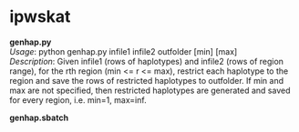 # ipwskat

**genhap.py** <br>
_Usage_: python genhap.py infile1 infile2 outfolder [min] [max] <br>
_Description_: Given infile1 (rows of haplotypes) and infile2 (rows of region range), for the rth region (min <= r <= max), restrict each haplotype to the region and save the rows of restricted haplotypes to outfolder. If min and max are not specified, then restricted haplotypes are generated and saved for every region, i.e. min=1, max=inf.

**genhap.sbatch**
